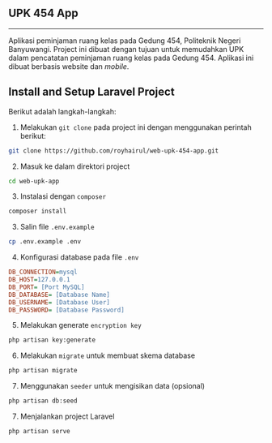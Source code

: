 ##  UPK 454 App
---
 Aplikasi peminjaman ruang kelas pada Gedung 454, Politeknik Negeri Banyuwangi. Project ini dibuat dengan tujuan untuk memudahkan UPK dalam pencatatan peminjaman ruang kelas pada Gedung 454. Aplikasi ini dibuat berbasis website dan *mobile*.

## Install and Setup Laravel Project

Berikut adalah langkah-langkah:

1. Melakukan `git clone` pada project ini dengan menggunakan perintah berikut:
```sh
git clone https://github.com/royhairul/web-upk-454-app.git
```

2. Masuk ke dalam direktori project
```sh
cd web-upk-app
```

3. Instalasi dengan `composer` 
```sh
composer install
```

3. Salin file `.env.example`
```sh
cp .env.example .env
```

4. Konfigurasi database pada file `.env`
```ini
DB_CONNECTION=mysql
DB_HOST=127.0.0.1
DB_PORT= [Port MySQL]
DB_DATABASE= [Database Name]
DB_USERNAME= [Database User]
DB_PASSWORD= [Database Password]
```

5. Melakukan generate `encryption key`
```sh
php artisan key:generate
```

6. Melakukan `migrate` untuk membuat skema database
```sh
php artisan migrate
```

7. Menggunakan `seeder` untuk mengisikan data (opsional)
```sh
php artisan db:seed
```

7. Menjalankan project Laravel
```sh
php artisan serve
```
